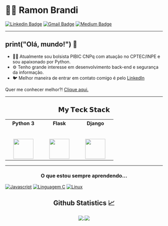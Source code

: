 
# :man_technologist: Ramon Brandi

[![Linkedin Badge](https://img.shields.io/badge/-LinkedIn-blue?style=flat-square&logo=Linkedin&logoColor=white&link=https://www.linkedin.com/in/ramonbrandi/)](https://www.linkedin.com/in/ramonbrandi/)
[![Gmail Badge](https://img.shields.io/badge/-Gmail-c14438?style=flat-square&logo=Gmail&logoColor=white&link=mailto:ramonbrand@gmail.com)](mailto:ramonbrand@gmail.com)
[![Medium Badge](https://img.shields.io/badge/-Medium-black?style=flat-square&logo=Medium&logoColor=white&link=https://medium.com/ramones-py)](https://medium.com/ramones-py)

---


## print("Olá, mundo!") 👋

- 👨‍💻 Atualmente sou bolsista PIBIC CNPq com atuação no CPTEC/INPE e sou apaixonado por Python.
- ⚙️ Tenho grande interesse em desenvolvimento back-end e segurança da informação.
- 🐦 Melhor maneira de entrar em contato comigo é pelo [LinkedIn](https://www.linkedin.com/in/ramonbrandi/)


Quer me conhecer melhor?! [Clique aqui.](https://medium.com/ramones-py/quem-sou-eu-20aced258459)

---

<center>   <h2> 𝗠𝘆 𝗧𝗲𝗰𝗸 𝗦𝘁𝗮𝗰𝗸 </h2> </center>
<table>
  <tbody>
    <tr valign="top">
      <td width="25%" align="center">
        <span><b>Python 3</b></span><br><br><br>
        <img height="64px" src="https://cdn.svgporn.com/logos/python.svg">
      </td>
      <td width="25%" align="center">
        <span><b>Flask</b></span><br><br><br>
        <img height="64px" src="https://www.kindpng.com/picc/m/188-1882559_python-flask-hd-png-download.png">
      </td>
        <td width="25%" align="center">
        <span><b>Django</b></span><br><br><br>
        <img height="64px" src="https://nextsoftware.io/files/images/logos/main/django-logo.png">
      </td>
    </tr>
  </tbody>
</table>
</p>

<hr>

<center>   <h3> O que estou sempre aprendendo... </h3> </center>

[![Javascript](https://img.shields.io/badge/-Javascript-black?style=flat-square&logo=Javascript&logoColor=yellow)]()
[![Linguagem C](https://img.shields.io/badge/Linguagem%20C-blue?style=flat-square&logo=C&logoColor=white)]()
[![Linux](https://img.shields.io/badge/Linux-yellow?style=flat-square&logo=linux&logoColor=white)]()


  <h2 align="center"> Github Statistics 📈 </h2>
  
  <div align="center"> 
     <a href="">
      <img align="center" src="https://github-readme-stats-sigma-five.vercel.app/api?username=RamonBrandi&show_icons=true&include_all_commits=true&count_private=true&theme=react&line_height=40" />
    </a>
    <a href="">
      <img align="center" src="https://github-readme-stats.vercel.app/api/top-langs/?username=RamonBrandi&theme=react&line_height=40&hide=css"/>
    </a>
</div
<br/>


